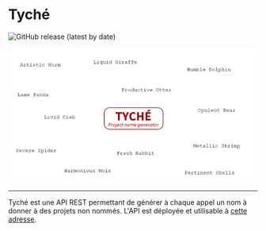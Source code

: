 # Tyché

![GitHub release (latest by date)](https://img.shields.io/github/v/release/carduin/tyche?color=%236766cc)

<p align="center">
  <img src="https://github.com/Carduin/Tyche/blob/main/logo.png" alt="Logo Tyché"/>
</p>

***
Tyché est une API REST permettant de générer à chaque appel un nom à donner à des projets non nommés.
L'API est déployée et utilisable à [cette adresse](https://api.arthurmurillo.com/tyche.php).


